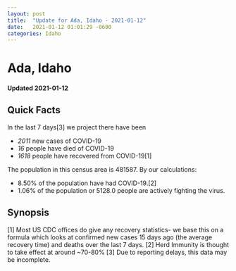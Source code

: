 ```yaml
---
layout: post
title:  "Update for Ada, Idaho - 2021-01-12"
date:   2021-01-12 01:01:29 -0600
categories: Idaho
---
```


# Ada, Idaho
#### Updated 2021-01-12

## Quick Facts

In the last 7 days[3] we project there have been
- *2011* new cases of COVID-19
- *16* people have died of COVID-19
- *1618* people have recovered from COVID-19[1]

The population in this census area is 481587. By our calculations:
- 8.50% of the population have had COVID-19.[2]
- 1.06% of the population or 5128.0 people are actively fighting the virus.

## Synopsis




[1] Most US CDC offices do give any recovery statistics- we base this on a formula which looks at confirmed new cases
15 days ago (the average recovery time) and deaths over the last 7 days.
[2] Herd Immunity is thought to take effect at around ~70-80%
[3] Due to reporting delays, this data may be incomplete. 
    